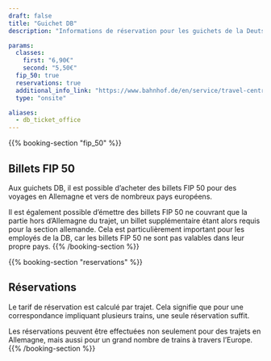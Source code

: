```yaml
---
draft: false
title: "Guichet DB"
description: "Informations de réservation pour les guichets de la Deutsche Bahn."

params:
  classes:
    first: "6,90€"
    second: "5,50€"
  fip_50: true
  reservations: true
  additional_info_link: "https://www.bahnhof.de/en/service/travel-centre"
  type: "onsite"

aliases:
  - db_ticket_office
---
```


{{% booking-section "fip_50" %}}

## Billets FIP 50

Aux guichets DB, il est possible d’acheter des billets FIP 50 pour des voyages en Allemagne et vers de nombreux pays européens.

Il est également possible d’émettre des billets FIP 50 ne couvrant que la partie hors d’Allemagne du trajet, un billet supplémentaire étant alors requis pour la section allemande. Cela est particulièrement important pour les employés de la DB, car les billets FIP 50 ne sont pas valables dans leur propre pays.
{{% /booking-section %}}

{{% booking-section "reservations" %}}

## Réservations

Le tarif de réservation est calculé par trajet. Cela signifie que pour une correspondance impliquant plusieurs trains, une seule réservation suffit.

Les réservations peuvent être effectuées non seulement pour des trajets en Allemagne, mais aussi pour un grand nombre de trains à travers l’Europe.
{{% /booking-section %}}
